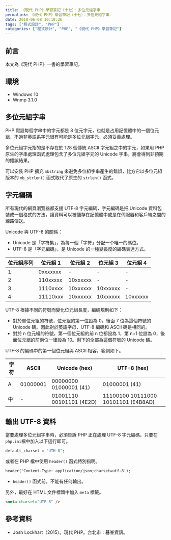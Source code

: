 ```yaml
---
title: 《現代 PHP》學習筆記（十七）：多位元組字串
permalink: 《現代-PHP》學習筆記（十七）：多位元組字串
date: 2018-06-08 10:10:26
tags: ["程式設計", "PHP"]
categories: ["程式設計", "PHP", "《現代 PHP》學習筆記"]
---
```


## 前言

本文為《現代 PHP》一書的學習筆記。

## 環境

- Windows 10
- Wnmp 3.1.0

## 多位元組字串

PHP 假設每個字串中的字元都是 8 位元字元，也就是占用記憶體中的一個位元組，不過非英語系字元很有可能是多位元組字元，必須妥善處理。

多位元組字元指的是不存在於 128 個傳統 ASCII 字元組之中的字元，如果用 PHP 原生的字串處理函式處理包含了多位元組字元的 Unicode 字串，將會得到非預期的錯誤結果。

可以安裝 PHP 擴充 `mbstring` 來避免多位組字串產生的錯誤，比方它以多位元組版本的 `mb_strlen()` 函式取代了原生的 `strlen()` 函式。

## 字元編碼

所有現代的網頁瀏覽器都支援 UTF-8 字元編碼，字元編碼是把 Unicode 資料包裝成一個格式的方法，讓資料可以被儲存在記憶體中或是在伺服器和客戶端之間的線路傳送。

Unicode 與 UTF-8 的關係：

- Unicode 是「字符集」，為每一個「字符」分配一个唯一的碼位。
- UTF-8 是「字元編碼」，是 Unicode 的一種變長度的編碼表達方式。

| 位元組序列 | 位元組 1 | 位元組 2 | 位元組 3 | 位元組 4 |
| ---------- | -------- | -------- | -------- | -------- |
| 1          | 0xxxxxxx | -        | -        | -        |
| 2          | 110xxxxx | 10xxxxxx | -        | -        |
| 3          | 1110xxxx | 10xxxxxx | 10xxxxxx | -        |
| 4          | 11110xxx | 10xxxxxx | 10xxxxxx | 10xxxxxx |

UTF-8 根據不同的符號而變化位元組長度，編碼規則如下：

- 對於單位元組的符號，位元組的第一位設為 0，後面 7 位為這個符號的 Unicode 碼。因此對於英語字母，UTF-8 編碼和 ASCII 碼是相同的。
- 對於 n 位元組的符號，第一個位元組的前 n 位都設為 1，第 n+1 位設為 0，後面位元組的前兩位一律設為 10。剩下的全部為這個符號的 Unicode 碼。

UTF-8 的編碼中的第一個位元組與 ASCII 相容，範例如下。

| 字符 | ASCII    | Unicode (hex)            | UTF-8 (hex)                         |
| ---- | -------- | ------------------------ | ----------------------------------- |
| A    | 01000001 | 00000000 01000001 (41)   | 01000001 (41)                       |
| 中   | -        | 01001110 00101101 (4E2D) | 11100100 10111000 10101101 (E4B8AD) |

## 輸出 UTF-8 資料

當要處理多位元組字串時，必須告訴 PHP 正在處理 UTF-8 字元編碼，只要在 `php.ini`檔中加入以下這行即可。

```PHP
default_charset = "UTH-8";
```

或者在 PHP 檔中使用 `header()` 函式特別指明。

```HTML
header('Content-Type: application/json;charset=utf-8');
```

- `header()` 函式前，不能有任何輸出。

另外，最好在 HTML 文件標頭中加入 `meta` 標籤。

```HTML
<meta charset="UTF-8" />
```

## 參考資料

- Josh Lockhart（2015）。現代 PHP。台北市：碁峯資訊。
